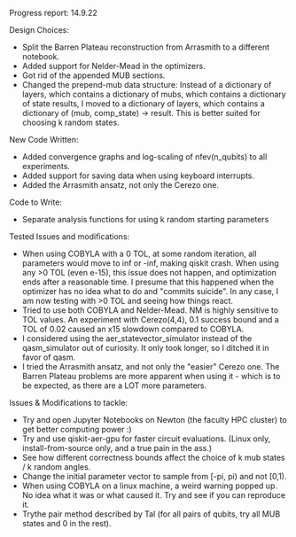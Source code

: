 Progress report: 14.9.22

Design Choices:
-   Split the Barren Plateau reconstruction from Arrasmith to a different notebook.
-   Added support for Nelder-Mead in the optimizers.
-   Got rid of the appended MUB sections.
-   Changed the prepend-mub data structure:
    Instead of a dictionary of layers, which contains a dictionary of mubs, which contains a dictionary of state results,
    I moved to a dictionary of layers, which contains a dictionary of (mub, comp_state) -> result.
    This is better suited for choosing k random states.

New Code Written:
-   Added convergence graphs and log-scaling of nfev(n_qubits) to all experiments.
-   Added support for saving data when using keyboard interrupts.
-   Added the Arrasmith ansatz, not only the Cerezo one.

Code to Write:
-   Separate analysis functions for using k random starting parameters

Tested Issues and modifications:
-   When using COBYLA with a 0 TOL, at some random iteration, all parameters would move to inf or -inf, making qiskit crash.
    When using any >0 TOL (even e-15), this issue does not happen, and optimization ends after a reasonable time.
    I presume that this happened when the optimizer has no idea what to do and "commits suicide".
    In any case, I am now testing with >0 TOL and seeing how things react.
-   Tried to use both COBYLA and Nelder-Mead. NM is highly sensitive to TOL values.
    An experiment with Cerezo(4,4), 0.1 success bound and a TOL of 0.02 caused an x15 slowdown compared to COBYLA.
-   I considered using the aer_statevector_simulator instead of the qasm_simulator out of curiosity.
    It only took longer, so I ditched it in favor of qasm.
-   I tried the Arrasmith ansatz, and not only the "easier" Cerezo one.
    The Barren Plateau problems are more apparent when using it - which is to be expected, as there are a LOT more parameters.

Issues & Modifications to tackle:
-   Try and open Jupyter Notebooks on Newton (the faculty HPC cluster) to get better computing power :)
-   Try and use qiskit-aer-gpu for faster circuit evaluations. (Linux only, install-from-source only, and a true pain in the ass.)
-   See how different correctness bounds affect the choice of k mub states / k random angles.
-   Change the initial parameter vector to sample from [-pi, pi) and not [0,1).
-   When using COBYLA on a linux machine, a weird warning popped up. No idea what it was or what caused it.
    Try and see if you can reproduce it.
-   Trythe pair method described by Tal (for all pairs of qubits, try all MUB states and 0 in the rest).
